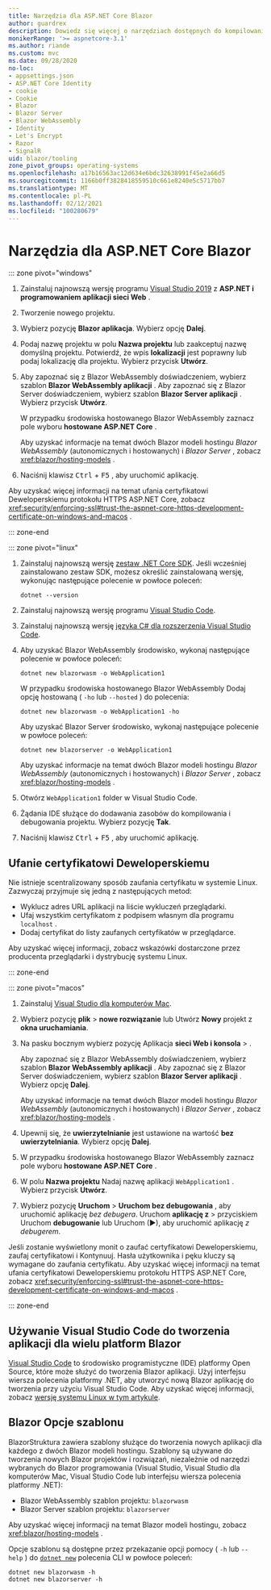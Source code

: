```yaml
---
title: Narzędzia dla ASP.NET Core Blazor
author: guardrex
description: Dowiedz się więcej o narzędziach dostępnych do kompilowania Blazor aplikacji.
monikerRange: '>= aspnetcore-3.1'
ms.author: riande
ms.custom: mvc
ms.date: 09/28/2020
no-loc:
- appsettings.json
- ASP.NET Core Identity
- cookie
- Cookie
- Blazor
- Blazor Server
- Blazor WebAssembly
- Identity
- Let's Encrypt
- Razor
- SignalR
uid: blazor/tooling
zone_pivot_groups: operating-systems
ms.openlocfilehash: a17b16563ac12d634e6bdc32638991f45e2a66d5
ms.sourcegitcommit: 1166b0ff3828418559510c661e8240e5c5717bb7
ms.translationtype: MT
ms.contentlocale: pl-PL
ms.lasthandoff: 02/12/2021
ms.locfileid: "100280679"
---
```

# <a name="tooling-for-aspnet-core-blazor"></a>Narzędzia dla ASP.NET Core Blazor

::: zone pivot="windows"

1. Zainstaluj najnowszą wersję programu [Visual Studio 2019](https://visualstudio.microsoft.com/downloads/) z **ASP.NET i programowaniem aplikacji sieci Web** .

1. Tworzenie nowego projektu.

1. Wybierz pozycję **Blazor aplikacja**. Wybierz opcję **Dalej**.

1. Podaj nazwę projektu w polu **Nazwa projektu** lub zaakceptuj nazwę domyślną projektu. Potwierdź, że wpis **lokalizacji** jest poprawny lub podaj lokalizację dla projektu. Wybierz przycisk **Utwórz**.

1. Aby zapoznać się z Blazor WebAssembly doświadczeniem, wybierz szablon **Blazor WebAssembly aplikacji** . Aby zapoznać się z Blazor Server doświadczeniem, wybierz szablon **Blazor Server aplikacji** . Wybierz przycisk **Utwórz**.

   W przypadku środowiska hostowanego Blazor WebAssembly zaznacz pole wyboru **hostowane ASP.NET Core** .

   Aby uzyskać informacje na temat dwóch Blazor modeli hostingu *Blazor WebAssembly* (autonomicznych i hostowanych) i *Blazor Server* , zobacz <xref:blazor/hosting-models> .

1. Naciśnij klawisz <kbd>Ctrl</kbd> + <kbd>F5</kbd> , aby uruchomić aplikację.

Aby uzyskać więcej informacji na temat ufania certyfikatowi Deweloperskiemu protokołu HTTPS ASP.NET Core, zobacz <xref:security/enforcing-ssl#trust-the-aspnet-core-https-development-certificate-on-windows-and-macos> .

::: zone-end

::: zone pivot="linux"

1. Zainstaluj najnowszą wersję [zestaw .NET Core SDK](https://dotnet.microsoft.com/download). Jeśli wcześniej zainstalowano zestaw SDK, możesz określić zainstalowaną wersję, wykonując następujące polecenie w powłoce poleceń:

   ```dotnetcli
   dotnet --version
   ```

1. Zainstaluj najnowszą wersję programu [Visual Studio Code](https://code.visualstudio.com).

1. Zainstaluj najnowszą wersję [języka C# dla rozszerzenia Visual Studio Code](https://marketplace.visualstudio.com/items?itemName=ms-dotnettools.csharp).

1. Aby uzyskać Blazor WebAssembly środowisko, wykonaj następujące polecenie w powłoce poleceń:

   ```dotnetcli
   dotnet new blazorwasm -o WebApplication1
   ```

   W przypadku środowiska hostowanego Blazor WebAssembly Dodaj opcję hostowaną ( `-ho` lub `--hosted` ) do polecenia:
   
   ```dotnetcli
   dotnet new blazorwasm -o WebApplication1 -ho
   ```
   
   Aby uzyskać Blazor Server środowisko, wykonaj następujące polecenie w powłoce poleceń:

   ```dotnetcli
   dotnet new blazorserver -o WebApplication1
   ```

   Aby uzyskać informacje na temat dwóch Blazor modeli hostingu *Blazor WebAssembly* (autonomicznych i hostowanych) i *Blazor Server* , zobacz <xref:blazor/hosting-models> .

1. Otwórz `WebApplication1` folder w Visual Studio Code.

1. Żądania IDE służące do dodawania zasobów do kompilowania i debugowania projektu. Wybierz pozycję **Tak**.

1. Naciśnij klawisz <kbd>Ctrl</kbd> + <kbd>F5</kbd> , aby uruchomić aplikację.

## <a name="trust-a-development-certificate"></a>Ufanie certyfikatowi Deweloperskiemu

Nie istnieje scentralizowany sposób zaufania certyfikatu w systemie Linux. Zazwyczaj przyjmuje się jedną z następujących metod:

* Wyklucz adres URL aplikacji na liście wykluczeń przeglądarki.
* Ufaj wszystkim certyfikatom z podpisem własnym dla programu `localhost` .
* Dodaj certyfikat do listy zaufanych certyfikatów w przeglądarce.

Aby uzyskać więcej informacji, zobacz wskazówki dostarczone przez producenta przeglądarki i dystrybucję systemu Linux.

::: zone-end

::: zone pivot="macos"

1. Zainstaluj [Visual Studio dla komputerów Mac](https://visualstudio.microsoft.com/vs/mac/).

1. Wybierz pozycję **plik**  >  **nowe rozwiązanie** lub Utwórz **Nowy** projekt z **okna uruchamiania**.

1. Na pasku bocznym wybierz pozycję Aplikacja **sieci Web i konsola**  >  .

   Aby zapoznać się z Blazor WebAssembly doświadczeniem, wybierz szablon **Blazor WebAssembly aplikacji** . Aby zapoznać się z Blazor Server doświadczeniem, wybierz szablon **Blazor Server aplikacji** . Wybierz opcję **Dalej**.

   Aby uzyskać informacje na temat dwóch Blazor modeli hostingu *Blazor WebAssembly* (autonomicznych i hostowanych) i *Blazor Server* , zobacz <xref:blazor/hosting-models> .

1. Upewnij się, że **uwierzytelnianie** jest ustawione na wartość **bez uwierzytelniania**. Wybierz opcję **Dalej**.

1. W przypadku środowiska hostowanego Blazor WebAssembly zaznacz pole wyboru **hostowane ASP.NET Core** .

1. W polu **Nazwa projektu** Nadaj nazwę aplikacji `WebApplication1` . Wybierz przycisk **Utwórz**.

1. Wybierz pozycję **Uruchom**  >  **Uruchom bez debugowania** , aby uruchomić aplikację *bez debugera*. Uruchom **aplikację z**  >  przyciskiem Uruchom **debugowanie** lub Uruchom (&#9654;), aby uruchomić aplikację *z debugerem*.

Jeśli zostanie wyświetlony monit o zaufać certyfikatowi Deweloperskiemu, zaufaj certyfikatowi i Kontynuuj. Hasła użytkownika i pęku kluczy są wymagane do zaufania certyfikatu. Aby uzyskać więcej informacji na temat ufania certyfikatowi Deweloperskiemu protokołu HTTPS ASP.NET Core, zobacz <xref:security/enforcing-ssl#trust-the-aspnet-core-https-development-certificate-on-windows-and-macos> .

::: zone-end

## <a name="use-visual-studio-code-for-cross-platform-blazor-development"></a>Używanie Visual Studio Code do tworzenia aplikacji dla wielu platform Blazor

[Visual Studio Code](https://code.visualstudio.com/) to środowisko programistyczne (IDE) platformy Open Source, które może służyć do tworzenia Blazor aplikacji. Użyj interfejsu wiersza polecenia platformy .NET, aby utworzyć nową Blazor aplikację do tworzenia przy użyciu Visual Studio Code. Aby uzyskać więcej informacji, zobacz [wersję systemu Linux w tym artykule](?pivots=linux).

## <a name="blazor-template-options"></a>Blazor Opcje szablonu

BlazorStruktura zawiera szablony służące do tworzenia nowych aplikacji dla każdego z dwóch Blazor modeli hostingu. Szablony są używane do tworzenia nowych Blazor projektów i rozwiązań, niezależnie od narzędzi wybranych do Blazor programowania (Visual Studio, Visual Studio dla komputerów Mac, Visual Studio Code lub interfejsu wiersza polecenia platformy .NET):

* Blazor WebAssembly szablon projektu: `blazorwasm`
* Blazor Server szablon projektu: `blazorserver`

Aby uzyskać więcej informacji na temat Blazor modeli hostingu, zobacz <xref:blazor/hosting-models> .

Opcje szablonu są dostępne przez przekazanie opcji pomocy ( `-h` lub `--help` ) do [`dotnet new`](/dotnet/core/tools/dotnet-new) polecenia CLI w powłoce poleceń:

```dotnetcli
dotnet new blazorwasm -h
dotnet new blazorserver -h
```